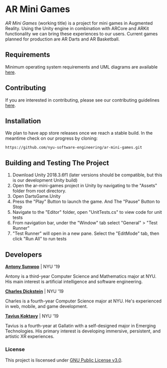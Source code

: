 # AR Mini Games
_AR Mini Games_ (working title) is a project for mini games in Augmented Reality. Using the Unity engine in combination with ARCore and ARKit functionality we can bring these experiences to our users. Current games planned for production are AR Darts and AR Basketball.

## Requirements
Minimum operating system requirements and UML diagrams are available [here](https://github.com/nyu-software-engineering/ar-mini-games/blob/master/REQUIREMENTS.md).

## Contributing
If you are interested in contributing, please see our contributing guidelines [here](https://github.com/nyu-software-engineering/ar-mini-games/blob/master/CONTRIBUTING.md).

## Installation
We plan to have app store releases once we reach a stable build. In the meantime check on our progress by cloning:
```
https://github.com/nyu-software-engineering/ar-mini-games.git
```
## Building and Testing The Project
1. Download Unity 2018.3.6f1 (later versions should be compatible, but this is our development Unity build) 
2. Open the ar-mini-games project in Unity by navigating to the "Assets" folder from root directory.
3. Open DartsGame.Unity
4. Press the "Play" Button to launch the game. And The "Pause" Button to Stop
5. Navigate to the "Editor" folder, open "UnitTests.cs" to view code for unit tests 
6. From navigation bar, under the "Window" tab select "General" > "Test Runner"
7. "Test Runner" will open in a new pane. Select the "EditMode" tab, then click "Run All" to run tests  

## Developers
[**Antony Sunwoo**](https://github.com/asunwoo98) | NYU '19

Antony is a third-year Computer Science and Mathematics major at NYU. His main interest is artificial intelligence and software engineering.

[**Charles Dickstein**](https://github.com/charleswdickstein) | NYU '19

Charles is a fourth-year Computer Science major at NYU. He's experienced in web, mobile, and game development. 

[**Tavius Koktavy**](https://github.com/kotavy) | NYU '19

Tavius is a fourth-year at Gallatin with a self-designed major in Emerging Technologies. His primary interest is developing immersive, persistent, and artistic XR experiences.

### License
This project is liscensed under [GNU Public License v3.0](https://github.com/nyu-software-engineering/ar-mini-games/blob/master/LICENSE).
